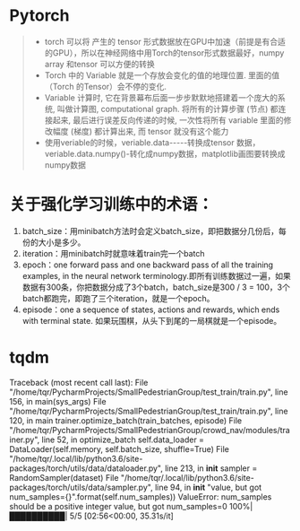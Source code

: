 # Pytorch

> * torch 可以将 产生的 tensor 形式数据放在GPU中加速（前提是有合适的GPU），所以在神经网络中用Torch的tensor形式数据最好，numpy array 和tensor 可以方便的转换 
> * Torch 中的 Variable 就是一个存放会变化的值的地理位置. 里面的值（Torch 的Tensor）会不停的变化.
> * Variable 计算时, 它在背景幕布后面一步步默默地搭建着一个庞大的系统, 叫做计算图, computational graph. 将所有的计算步骤 (节点) 都连接起来, 最后进行误差反向传递的时候, 一次性将所有 variable 里面的修改幅度 (梯度) 都计算出来, 而 tensor 就没有这个能力
> * 使用veriable的时候，veriable.data-----转换成tensor 数据，veriable.data.numpy()-转化成numpy数据，matplotlib画图要转换成 numpy数据



# 关于强化学习训练中的术语：

1. batch_size：用minibatch方法时会定义batch_size，即把数据分几份后，每份的大小是多少。
2. iteration：用minibatch时就意味着train完一个batch
3. epoch：one forward pass and one backward pass of all the training examples, in the neural network terminology.即所有训练数据过一遍，如果数据有300条，你把数据分成了3个batch，batch_size是300 / 3 = 100，3个batch都跑完，即跑了三个iteration，就是一个epoch。
4. episode：one a sequence of states, actions and rewards, which ends with terminal state. 如果玩围棋，从头下到尾的一局棋就是一个episode。

# tqdm

Traceback (most recent call last):
  File "/home/tqr/PycharmProjects/SmallPedestrianGroup/test_train/train.py", line 156, in <module>
    main(sys_args)
  File "/home/tqr/PycharmProjects/SmallPedestrianGroup/test_train/train.py", line 120, in main
    trainer.optimize_batch(train_batches, episode)
  File "/home/tqr/PycharmProjects/SmallPedestrianGroup/crowd_nav/modules/trainer.py", line 52, in optimize_batch
    self.data_loader = DataLoader(self.memory, self.batch_size, shuffle=True)
  File "/home/tqr/.local/lib/python3.6/site-packages/torch/utils/data/dataloader.py", line 213, in __init__
    sampler = RandomSampler(dataset)
  File "/home/tqr/.local/lib/python3.6/site-packages/torch/utils/data/sampler.py", line 94, in __init__
    "value, but got num_samples={}".format(self.num_samples))
ValueError: num_samples should be a positive integer value, but got num_samples=0
100%|██████████| 5/5 [02:56<00:00, 35.31s/it]